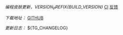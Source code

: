 *编程皮肤更新，${VERSION_PREFIX}${BUILD_VERSION}*
[CI](https://github.com/${GITHUB_REPOSITORY}/actions/runs/${GITHUB_RUN_ID})  [反馈](https://github.com/${GITHUB_REPOSITORY}/issues)

*下载地址：*
[GITHUB](https://github.com/${GITHUB_REPOSITORY}/releases/tag/${BUILD_VERSION}) 

*更新日志：*
${TG_CHANGELOG}
